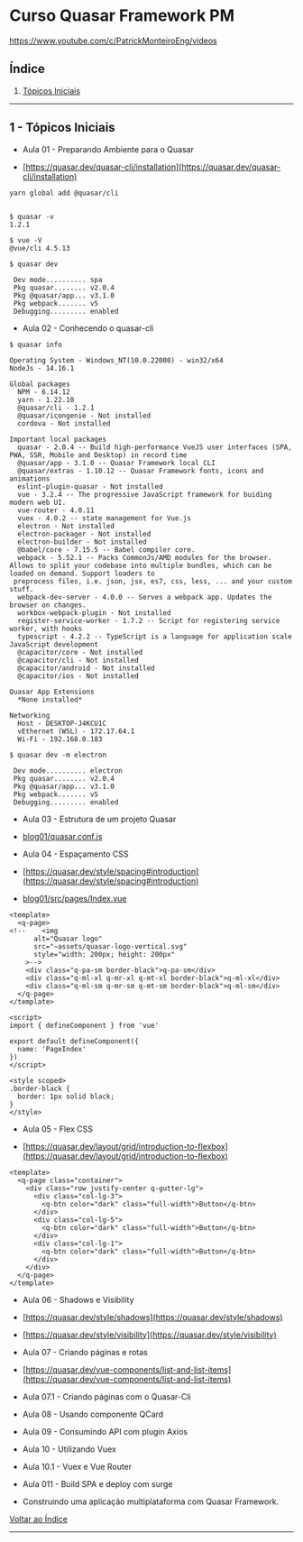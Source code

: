 # Curso Quasar Framework PM

https://www.youtube.com/c/PatrickMonteiroEng/videos

## <a name="indice">Índice</a>

1. [Tópicos Iniciais](#parte1)
---

## <a name="parte1">1 - Tópicos Iniciais </a>

- Aula 01 - Preparando Ambiente para o Quasar

- [https://quasar.dev/quasar-cli/installation](https://quasar.dev/quasar-cli/installation)

```
yarn global add @quasar/cli


$ quasar -v
1.2.1

$ vue -V
@vue/cli 4.5.13

```

```
$ quasar dev

 Dev mode.......... spa
 Pkg quasar........ v2.0.4
 Pkg @quasar/app... v3.1.0
 Pkg webpack....... v5
 Debugging......... enabled

```


- Aula 02 - Conhecendo o quasar-cli

```
$ quasar info

Operating System - Windows_NT(10.0.22000) - win32/x64
NodeJs - 14.16.1

Global packages
  NPM - 6.14.12
  yarn - 1.22.10
  @quasar/cli - 1.2.1
  @quasar/icongenie - Not installed
  cordova - Not installed

Important local packages
  quasar - 2.0.4 -- Build high-performance VueJS user interfaces (SPA, PWA, SSR, Mobile and Desktop) in record time
  @quasar/app - 3.1.0 -- Quasar Framework local CLI
  @quasar/extras - 1.10.12 -- Quasar Framework fonts, icons and animations
  eslint-plugin-quasar - Not installed
  vue - 3.2.4 -- The progressive JavaScript framework for buiding modern web UI.
  vue-router - 4.0.11
  vuex - 4.0.2 -- state management for Vue.js
  electron - Not installed
  electron-packager - Not installed
  electron-builder - Not installed
  @babel/core - 7.15.5 -- Babel compiler core.
  webpack - 5.52.1 -- Packs CommonJs/AMD modules for the browser. Allows to split your codebase into multiple bundles, which can be loaded on demand. Support loaders to
 preprocess files, i.e. json, jsx, es7, css, less, ... and your custom stuff.
  webpack-dev-server - 4.0.0 -- Serves a webpack app. Updates the browser on changes.
  workbox-webpack-plugin - Not installed
  register-service-worker - 1.7.2 -- Script for registering service worker, with hooks
  typescript - 4.2.2 -- TypeScript is a language for application scale JavaScript development
  @capacitor/core - Not installed
  @capacitor/cli - Not installed
  @capacitor/android - Not installed
  @capacitor/ios - Not installed

Quasar App Extensions
  *None installed*

Networking
  Host - DESKTOP-J4KCU1C
  vEthernet (WSL) - 172.17.64.1
  Wi-Fi - 192.168.0.183

```

```
$ quasar dev -m electron

 Dev mode.......... electron
 Pkg quasar........ v2.0.4
 Pkg @quasar/app... v3.1.0
 Pkg webpack....... v5
 Debugging......... enabled

```

- Aula 03 - Estrutura de um projeto Quasar

- [blog01/quasar.conf.js](blog01/quasar.conf.js)


- Aula 04 - Espaçamento CSS

- [https://quasar.dev/style/spacing#introduction](https://quasar.dev/style/spacing#introduction)

- [blog01/src/pages/Index.vue](blog01/src/pages/Index.vue)

```vue
<template>
  <q-page>
<!--    <img
      alt="Quasar logo"
      src="~assets/quasar-logo-vertical.svg"
      style="width: 200px; height: 200px"
    >-->
    <div class="q-pa-sm border-black">q-pa-sm</div>
    <div class="q-ml-xl q-mr-xl q-mt-xl border-black">q-ml-xl</div>
    <div class="q-ml-sm q-mr-sm q-mt-sm border-black">q-ml-sm</div>
  </q-page>
</template>

<script>
import { defineComponent } from 'vue'

export default defineComponent({
  name: 'PageIndex'
})
</script>

<style scoped>
.border-black {
  border: 1px solid black;
}
</style>

```

- Aula 05 - Flex CSS

- [https://quasar.dev/layout/grid/introduction-to-flexbox](https://quasar.dev/layout/grid/introduction-to-flexbox)

```vue
<template>
  <q-page class="container">
    <div class="row justify-center q-gutter-lg">
      <div class="col-lg-3">
        <q-btn color="dark" class="full-width">Button</q-btn>
      </div>
      <div class="col-lg-5">
        <q-btn color="dark" class="full-width">Button</q-btn>
      </div>
      <div class="col-lg-1">
        <q-btn color="dark" class="full-width">Button</q-btn>
      </div>
    </div>
  </q-page>
</template>
```


- Aula 06 - Shadows e Visibility

- [https://quasar.dev/style/shadows](https://quasar.dev/style/shadows)

- [https://quasar.dev/style/visibility](https://quasar.dev/style/visibility)

- Aula 07 - Criando páginas e rotas

- [https://quasar.dev/vue-components/list-and-list-items](https://quasar.dev/vue-components/list-and-list-items)

- Aula 07.1 - Criando páginas com o Quasar-Cli

- Aula 08 - Usando componente QCard

- Aula 09 - Consumindo API com plugin Axios

- Aula 10 - Utilizando Vuex

- Aula 10.1 - Vuex e Vue Router

- Aula 011 - Build SPA e deploy com surge

- Construindo uma aplicação multiplataforma com Quasar Framework.

[Voltar ao Índice](#indice)

---

